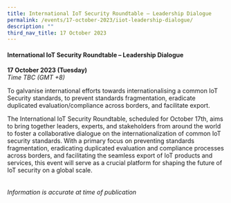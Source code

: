 ```yaml
---
title: International IoT Security Roundtable – Leadership Dialogue
permalink: /events/17-october-2023/iiot-leadership-dialogue/
description: ""
third_nav_title: 17 October 2023
---
```

#### **International IoT Security Roundtable – Leadership Dialogue**

**17 October 2023 (Tuesday)**  
*Time TBC (GMT +8)*

To galvanise international efforts towards internationalising a common IoT Security standards, to prevent standards fragmentation, eradicate duplicated evaluation/compliance across borders, and facilitate export.

The International IoT Security Roundtable, scheduled for October 17th, aims to bring together leaders, experts, and stakeholders from around the world to foster a collaborative dialogue on the internationalization of common IoT security standards. With a primary focus on preventing standards fragmentation, eradicating duplicated evaluation and compliance processes across borders, and facilitating the seamless export of IoT products and services, this event will serve as a crucial platform for shaping the future of IoT security on a global scale.
<br><br><br>
*Information is accurate at time of publication*